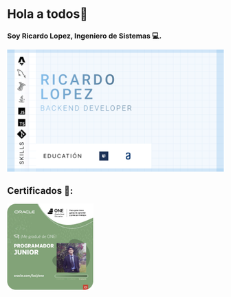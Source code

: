 # Hola a todos👋
### Soy Ricardo Lopez, Ingeniero de Sistemas 💻.
![Banner descriptivo](Group%201%20(4).png)
## Certificados 📄:
![Programador backend Java ☕](image%202%20(3).png)

